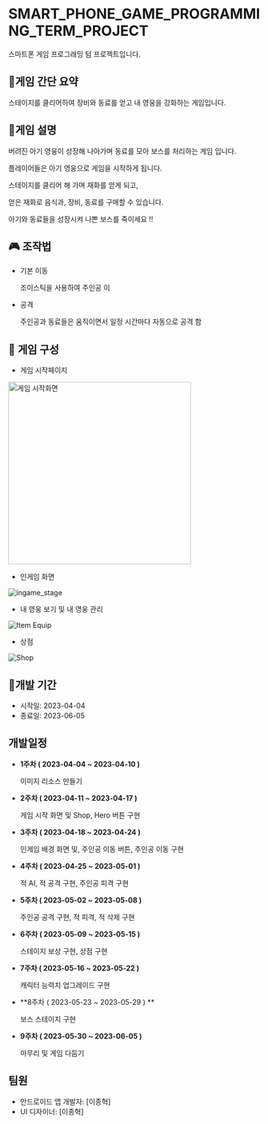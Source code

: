 # SMART_PHONE_GAME_PROGRAMMING_TERM_PROJECT

스마트폰 게임 프로그래밍 텀 프로젝트입니다.



## :iphone:게임 간단 요약

스테이지를 클리어하여 장비와 동료를 얻고 내 영웅을 강화하는 게임입니다.



## :page_with_curl:게임 설명

버려진 아기 영웅이 성장해 나아가며 동료를 모아 보스를 처리하는 게임 입니다.

플레이어들은 아기 영웅으로 게임을 시작하게 됩니다. 

스테이지를 클리어 해 가며 재화를 얻게 되고,

얻은 재화로 음식과, 장비, 동료를 구매할 수 있습니다.

아기와 동료들을 성장시켜 나쁜 보스를 죽이세요 !!



## :video_game: 조작법 

* 기본 이동

  조이스틱을 사용하여 주인공 이

* 공격

  주인공과 동료들은 움직이면서 일정 시간마다 자동으로 공격 함



## :notebook_with_decorative_cover: 게임 구성

* 게임 시작페이지

<img width="365" alt="게임 시작화면" src="https://github.com/2JongHyeok/spgpTermProject/assets/104877754/cfc6f9af-05bf-4aac-8a80-d09f18d8f213">


* 인게임 화면

![ingame_stage](https://github.com/2JongHyeok/spgpTermProject/assets/104877754/41fcac90-a94e-4ef4-a426-202d2c5f1531)


* 내 영웅 보기 및 내 영웅 관리

![Item Equip](https://github.com/2JongHyeok/spgpTermProject/assets/104877754/e95229d9-ea88-4b04-91dc-9733300611cf)


* 상점

 ![Shop](https://github.com/2JongHyeok/spgpTermProject/assets/104877754/538efcbd-0e05-4af6-ab64-ac075168b5fa)




## :calendar:개발 기간

- 시작일: 2023-04-04
- 종료일: 2023-06-05



## 개발일정

* **1주차 ( 2023-04-04 ~ 2023-04-10 )**

   이미지 리소스 만들기

   

* **2주차  ( 2023-04-11 ~ 2023-04-17 )**

  게임 시작 화면 및 Shop, Hero 버튼 구현

  

* **3주차  ( 2023-04-18 ~ 2023-04-24 )**

  인게임 배경 화면 및, 주인공 이동 버튼, 주인공 이동 구현

  

* **4주차  ( 2023-04-25 ~ 2023-05-01 )**

  적 AI, 적 공격 구현, 주인공 피격 구현

   
  
* **5주차  ( 2023-05-02 ~ 2023-05-08 )**
  
  주인공 공격 구현, 적 피격, 적 삭제 구현



* **6주차  ( 2023-05-09 ~ 2023-05-15 )**

  스테이지 보상 구현, 상점 구현

   

* **7주차  ( 2023-05-16 ~ 2023-05-22 )**

  캐릭터 능력치 업그레이드 구현

   

* **8주차  ( 2023-05-23 ~ 2023-05-29 ) **

  보스 스테이지 구현



* **9주차  ( 2023-05-30 ~ 2023-06-05 )**

  마무리 및 게임 다듬기
  
  


## 팀원

- 안드로이드 앱 개발자: [이종혁]
- UI 디자이너: [이종혁]
